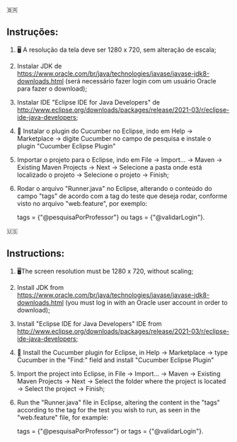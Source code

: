 :brazil:

## Instruções:

1. 🖥️ A resolução da tela deve ser 1280 x 720, sem alteração de escala;

2. Instalar JDK de https://www.oracle.com/br/java/technologies/javase/javase-jdk8-downloads.html (será necessário fazer login com um usuário Oracle para fazer o download);

3. Instalar IDE "Eclipse IDE for Java Developers" de http://www.eclipse.org/downloads/packages/release/2021-03/r/eclipse-ide-java-developers;

4. :cucumber: Instalar o plugin do Cucumber no Eclipse, indo em Help -> Marketplace -> digite Cucumber no campo de pesquisa e instale o plugin "Cucumber Eclipse Plugin"

5. Importar o projeto para o Eclipse, indo em File -> Import... -> Maven -> Existing Maven Projects -> Next -> Selecione a pasta onde está localizado o projeto -> Selecione o projeto -> Finish;

6. Rodar o arquivo "Runner.java" no Eclipse, alterando o conteúdo do campo "tags" de acordo com a tag do teste que deseja rodar, conforme visto no arquivo "web.feature", por exemplo:

   tags = {"@pesquisaPorProfessor"}
   ou
   tags = {"@validarLogin"}.

:us:

## Instructions:

1. 🖥️The screen resolution must be 1280 x 720, without scaling;

2. Install JDK from https://www.oracle.com/br/java/technologies/javase/javase-jdk8-downloads.html (you must log in with an Oracle user account in order to download);

3. Install "Eclipse IDE for Java Developers" IDE from http://www.eclipse.org/downloads/packages/release/2021-03/r/eclipse-ide-java-developers;

4. :cucumber: Install the Cucumber plugin for Eclipse, in Help -> Marketplace -> type Cucumber in the "Find:" field and install "Cucumber Eclipse Plugin"

5. Import the project into Eclipse, in File -> Import... -> Maven -> Existing Maven Projects -> Next -> Select the folder where the project is located -> Select the project -> Finish;

6. Run the "Runner.java" file in Eclipse, altering the content in the "tags" according to the tag for the test you wish to run, as seen in the "web.feature" file, for example:

   tags = {"@pesquisaPorProfessor"}
   or
   tags = {"@validarLogin"}.